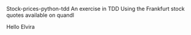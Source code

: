 Stock-prices-python-tdd
An exercise in TDD
Using the Frankfurt stock quotes available on quandl


Hello Elvira